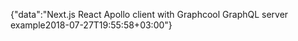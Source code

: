{"data":"Next.js React Apollo client with Graphcool GraphQL server example2018-07-27T19:55:58+03:00"}
